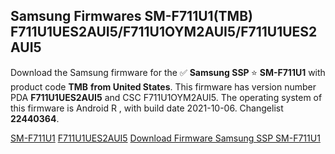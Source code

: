 <h2>Samsung Firmwares SM-F711U1(TMB) F711U1UES2AUI5/F711U1OYM2AUI5/F711U1UES2AUI5</h2>
Download the Samsung firmware for the ✅ <strong>Samsung SSP </strong> ⭐ <strong>SM-F711U1</strong> with product code <strong>TMB</strong> <strong> from United States</strong>. This firmware has version number PDA <strong>F711U1UES2AUI5</strong> and CSC F711U1OYM2AUI5. The operating system of this firmware is Android R , with build date 2021-10-06. Changelist <strong>22440364</strong>.


[SM-F711U1](https://samfirm.shop/samsung/model/SM-F711U1)
[F711U1UES2AUI5](https://samfirm.shop/samsung/pda/F711U1UES2AUI5)
[Download Firmware Samsung SSP SM-F711U1](https://samfirm.shop/samsung/firmware/462797)
